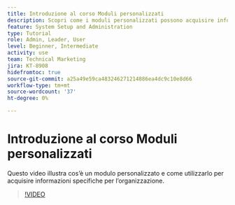 ```yaml
---
title: Introduzione al corso Moduli personalizzati
description: Scopri come i moduli personalizzati possono acquisire informazioni specifiche per l’organizzazione.
feature: System Setup and Administration
type: Tutorial
role: Admin, Leader, User
level: Beginner, Intermediate
activity: use
team: Technical Marketing
jira: KT-8908
hidefromtoc: true
source-git-commit: a25a49e59ca483246271214886ea4dc9c10e8d66
workflow-type: tm+mt
source-wordcount: '37'
ht-degree: 0%

---
```


# Introduzione al corso Moduli personalizzati

Questo video illustra cos’è un modulo personalizzato e come utilizzarlo per acquisire informazioni specifiche per l’organizzazione.

>[!VIDEO](https://video.tv.adobe.com/v/335171/?quality=12&learn=on)
